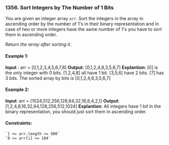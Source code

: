 ### 1356. Sort Integers by The Number of 1 Bits

You are given an integer array `arr`. Sort the integers in the array in ascending order by the number of 1's in their binary representation and in case of two or more integers have the same number of 1's you have to sort them in ascending order.

Return _the array after sorting it_.

#### Example 1:

**Input** : arr = [0,1,2,3,4,5,6,7,8]
**Output**: [0,1,2,4,8,3,5,6,7]
**Explantion**: [0] is the only integer with 0 bits.
[1,2,4,8] all have 1 bit.
[3,5,6] have 2 bits.
[7] has 3 bits.
The sorted array by bits is [0,1,2,4,8,3,5,6,7]

#### Example 2:

**Input**: arr = [1024,512,256,128,64,32,16,8,4,2,1]
**Output**: [1,2,4,8,16,32,64,128,256,512,1024]
**Explantion**: All integers have 1 bit in the binary representation, you should just sort them in ascending order.

#### Constraints:

    `1 <= arr.length <= 500`
    `0 <= arr[i] <= 104`
